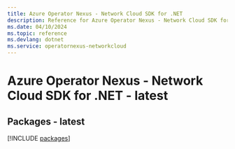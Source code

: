 ```yaml
---
title: Azure Operator Nexus - Network Cloud SDK for .NET
description: Reference for Azure Operator Nexus - Network Cloud SDK for .NET
ms.date: 04/10/2024
ms.topic: reference
ms.devlang: dotnet
ms.service: operatornexus-networkcloud
---
```

# Azure Operator Nexus - Network Cloud SDK for .NET - latest
## Packages - latest
[!INCLUDE [packages](operator-nexus---network-cloud-index.md)]